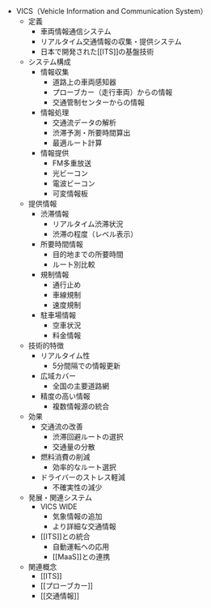 - VICS（Vehicle Information and Communication System）
	- 定義
		- 車両情報通信システム
		- リアルタイム交通情報の収集・提供システム
		- 日本で開発された[[ITS]]の基盤技術
	- システム構成
		- 情報収集
			- 道路上の車両感知器
			- プローブカー（走行車両）からの情報
			- 交通管制センターからの情報
		- 情報処理
			- 交通流データの解析
			- 渋滞予測・所要時間算出
			- 最適ルート計算
		- 情報提供
			- FM多重放送
			- 光ビーコン
			- 電波ビーコン
			- 可変情報板
	- 提供情報
		- 渋滞情報
			- リアルタイム渋滞状況
			- 渋滞の程度（レベル表示）
		- 所要時間情報
			- 目的地までの所要時間
			- ルート別比較
		- 規制情報
			- 通行止め
			- 車線規制
			- 速度規制
		- 駐車場情報
			- 空車状況
			- 料金情報
	- 技術的特徴
		- リアルタイム性
			- 5分間隔での情報更新
		- 広域カバー
			- 全国の主要道路網
		- 精度の高い情報
			- 複数情報源の統合
	- 効果
		- 交通流の改善
			- 渋滞回避ルートの選択
			- 交通量の分散
		- 燃料消費の削減
			- 効率的なルート選択
		- ドライバーのストレス軽減
			- 不確実性の減少
	- 発展・関連システム
		- VICS WIDE
			- 気象情報の追加
			- より詳細な交通情報
		- [[ITS]]との統合
			- 自動運転への応用
			- [[MaaS]]との連携
	- 関連概念
		- [[ITS]]
		- [[プローブカー]]
		- [[交通情報]]
